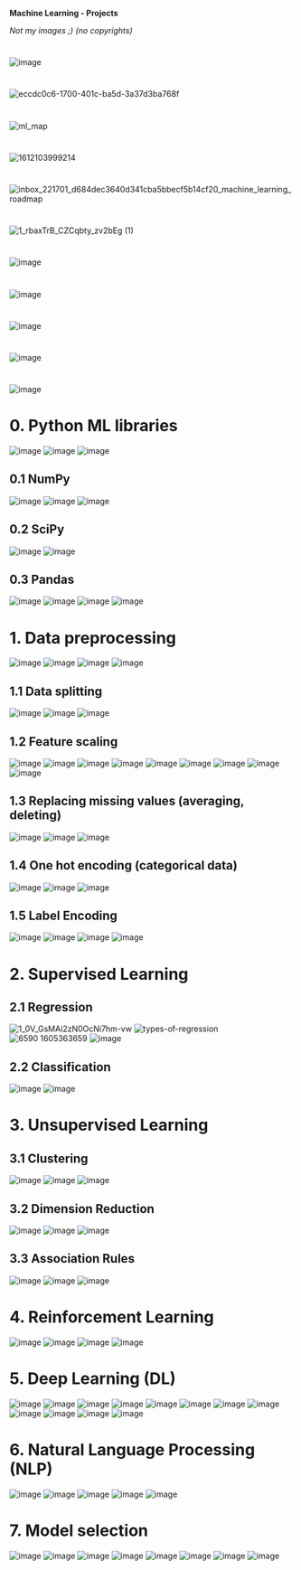 <b> Machine Learning - Projects </b>

<i>Not my images ;) (no copyrights)</i>

#
![image](https://github.com/juliuszlosinski/MachineLearning-Projects/assets/72278818/f927d833-97bd-4e07-96be-e7252fe0a347)
#
![eccdc0c6-1700-401c-ba5d-3a37d3ba768f](https://github.com/juliuszlosinski/MachineLearning-Projects/assets/72278818/5c1684e2-db75-4560-b5a3-78937ad13513)
#
![ml_map](https://github.com/juliuszlosinski/MachineLearning-Projects/assets/72278818/86801680-5ff3-4c57-bc3a-8ce2424d16cc)
#
![1612103999214](https://github.com/juliuszlosinski/MachineLearning-Projects/assets/72278818/960f768b-1125-43d8-bfe2-d3bdfd6a70aa)
#
![inbox_221701_d684dec3640d341cba5bbecf5b14cf20_machine_learning_roadmap](https://github.com/juliuszlosinski/MachineLearning-Projects/assets/72278818/2b9fe4c1-1580-43c8-b7ee-304225734203)
#
![1_rbaxTrB_CZCqbty_zv2bEg (1)](https://github.com/juliuszlosinski/MachineLearning-Projects/assets/72278818/7c96b6b5-0554-49f6-9b02-5d78cf161a27)
#
![image](https://github.com/user-attachments/assets/21062483-15c3-491d-9073-8fb07578a3fa)
#
![image](https://github.com/juliuszlosinski/MachineLearning-Projects/assets/72278818/23f85f20-bf7f-4395-9139-523a6e838915)
#
![image](https://github.com/juliuszlosinski/MachineLearning-Projects/assets/72278818/985b36e4-c4ac-4e99-8706-9df9960253f2)

#
![image](https://github.com/juliuszlosinski/MachineLearning-Projects/assets/72278818/9bf3b1a1-be8e-49ed-9540-01ac6407394c)

#
![image](https://github.com/juliuszlosinski/MachineLearning-Projects/assets/72278818/048b81ff-028d-46d1-a6be-201a0105e1c0)

# 0. Python ML libraries
![image](https://github.com/juliuszlosinski/MachineLearning-Projects/assets/72278818/f768c412-f4ec-4c12-b56e-b306158138f7)
![image](https://github.com/juliuszlosinski/MachineLearning-Projects/assets/72278818/fd950d1a-e78e-44d2-bf67-65f202b7ab91)
![image](https://github.com/juliuszlosinski/MachineLearning-Projects/assets/72278818/9edfb94b-4e47-4b1a-9aac-2728ad82e1cd)

## 0.1 NumPy
![image](https://github.com/juliuszlosinski/MachineLearning-Projects/assets/72278818/ccd39c99-2f19-4b0b-a2e7-b02977cb5e68)
![image](https://github.com/juliuszlosinski/MachineLearning-Projects/assets/72278818/6f3c003d-ed6b-405d-87ae-c6e4705717b4)
![image](https://github.com/juliuszlosinski/MachineLearning-Projects/assets/72278818/d6f72377-0b0f-4d41-a3f8-7ea1a915506a)

## 0.2 SciPy
![image](https://github.com/juliuszlosinski/MachineLearning-Projects/assets/72278818/ee63636e-d442-4d7f-acf0-75c1bfde3eb3)
![image](https://github.com/juliuszlosinski/MachineLearning-Projects/assets/72278818/e5cf9dce-3ff7-4204-863a-b93ae8285c4c)

## 0.3 Pandas
![image](https://github.com/juliuszlosinski/MachineLearning-Projects/assets/72278818/19b2d978-4864-4d50-9384-6e0273416a5f)
![image](https://github.com/juliuszlosinski/MachineLearning-Projects/assets/72278818/a9216319-f663-4366-a789-f73ea43e4d1d)
![image](https://github.com/juliuszlosinski/MachineLearning-Projects/assets/72278818/76b1b531-5db2-4caa-b65a-c5a93e11c185)
![image](https://github.com/juliuszlosinski/MachineLearning-Projects/assets/72278818/91cfd1c8-2421-44da-9b18-b172a16aedc7)

# 1. Data preprocessing
![image](https://github.com/juliuszlosinski/MachineLearning-Projects/assets/72278818/5200d10c-9390-429a-8391-28818e486fcb)
![image](https://github.com/juliuszlosinski/MachineLearning-Projects/assets/72278818/1a6608bd-df29-4b82-a2f5-f9b3f2853daa)
![image](https://github.com/juliuszlosinski/MachineLearning-Projects/assets/72278818/8ed378f0-5116-46d7-b3d8-9c1f0f5b65f9)
![image](https://github.com/juliuszlosinski/MachineLearning-Projects/assets/72278818/7bab64d6-7660-4025-9be5-b61d2616cf39)

## 1.1 Data splitting
![image](https://github.com/juliuszlosinski/MachineLearning-Projects/assets/72278818/d46f4b7d-928f-4d5e-b958-be9a03b0d480)
![image](https://github.com/juliuszlosinski/MachineLearning-Projects/assets/72278818/1c1bebc8-11de-4a67-84f3-e92b64331c9d)
![image](https://github.com/juliuszlosinski/MachineLearning-Projects/assets/72278818/0968dcf0-7ce0-4b3d-8f50-4961bdb3ca1b)

## 1.2 Feature scaling

![image](https://github.com/juliuszlosinski/MachineLearning-Projects/assets/72278818/7ccfa828-37f6-43c2-836e-c77452929f32)
![image](https://github.com/juliuszlosinski/MachineLearning-Projects/assets/72278818/bebafa89-e925-440d-b95e-94871304c259)
![image](https://github.com/juliuszlosinski/MachineLearning-Projects/assets/72278818/2e08c0a5-c52e-4fcc-aa84-1fd8c9c20675)
![image](https://github.com/juliuszlosinski/MachineLearning-Projects/assets/72278818/c3cbbbc7-3fb7-4f9b-b002-9e59b5e0ae12)
![image](https://github.com/juliuszlosinski/MachineLearning-Projects/assets/72278818/b5294f0b-7d78-47be-a8a7-ea84f166b69a)
![image](https://github.com/juliuszlosinski/MachineLearning-Projects/assets/72278818/69a35edf-f13e-4226-ac36-452885ab53e8)
![image](https://github.com/juliuszlosinski/MachineLearning-Projects/assets/72278818/dad76a04-2109-4f37-a473-05bcb26d5c1d)
![image](https://github.com/juliuszlosinski/MachineLearning-Projects/assets/72278818/2e9af4b1-49b4-4946-8646-94177b278013)
![image](https://github.com/juliuszlosinski/MachineLearning-Projects/assets/72278818/56a5c705-faca-4779-8085-814063b040d7)

## 1.3 Replacing missing values (averaging, deleting)
![image](https://github.com/juliuszlosinski/MachineLearning-Projects/assets/72278818/1a85b3d7-ae44-42c2-aa90-b9abf9b1d55d)
![image](https://github.com/juliuszlosinski/MachineLearning-Projects/assets/72278818/33f33b60-019c-4580-abfb-91702a710f72)
![image](https://github.com/juliuszlosinski/MachineLearning-Projects/assets/72278818/6b505fe8-2e38-44a3-9bdc-0fabe10120bc)

## 1.4 One hot encoding (categorical data)
![image](https://github.com/juliuszlosinski/MachineLearning-Projects/assets/72278818/962f393f-8014-4c6b-ba51-d38ee2e4d017)
![image](https://github.com/juliuszlosinski/MachineLearning-Projects/assets/72278818/c4201901-dfc2-4de1-9d95-294a5b62e538)
![image](https://github.com/juliuszlosinski/MachineLearning-Projects/assets/72278818/a59ebc25-004f-4eed-b414-112221e31a74)

## 1.5 Label Encoding
![image](https://github.com/juliuszlosinski/MachineLearning-Projects/assets/72278818/1fe138c1-f806-456d-97eb-342d4314971f)
![image](https://github.com/juliuszlosinski/MachineLearning-Projects/assets/72278818/15888e14-977e-4fc2-a52d-c40e508ccaff)
![image](https://github.com/juliuszlosinski/MachineLearning-Projects/assets/72278818/cbf16a2f-1e89-43d1-99e2-fb7b9f07475d)
![image](https://github.com/juliuszlosinski/MachineLearning-Projects/assets/72278818/421fd445-4892-48ca-8349-425a779c2b4f)

# 2. Supervised Learning

## 2.1 Regression
![1_0V_GsMAi2zN0OcNi7hm-vw](https://github.com/juliuszlosinski/MachineLearning-Projects/assets/72278818/6b74e795-4c6e-41a6-969b-6cd0383f81c3)
![types-of-regression](https://github.com/juliuszlosinski/MachineLearning-Projects/assets/72278818/3f97f217-591b-4673-ba16-57c3b9dd912a)
![6590 1605363659](https://github.com/juliuszlosinski/MachineLearning-Projects/assets/72278818/87d376e0-08f3-4728-8b6f-381601b8f883)
![image](https://github.com/user-attachments/assets/a9b7bc05-5cf1-4426-8a5b-0bcd038039e9)

## 2.2 Classification
![image](https://github.com/user-attachments/assets/3f461e29-621c-4f0b-a3d0-2fe05782226f)
![image](https://github.com/user-attachments/assets/f8af311a-89ac-4d36-ae8c-042e94032ab1)

# 3. Unsupervised Learning

## 3.1 Clustering
![image](https://github.com/user-attachments/assets/833aa562-7bbb-43ce-8f60-3485ca96534d)
![image](https://github.com/user-attachments/assets/baf0ae7e-6eae-47b4-836b-07ca2894172a)
![image](https://github.com/user-attachments/assets/23b55e88-a5d4-4843-83e6-3787af4c7b33)

## 3.2 Dimension Reduction
![image](https://github.com/user-attachments/assets/9975d3c1-b563-401f-a796-2276fcdcf47f)
![image](https://github.com/user-attachments/assets/3e49d5c6-db94-40c7-8ab7-170c9a6ae71b)
![image](https://github.com/user-attachments/assets/9b34f1eb-7c90-4dcf-a910-8705c321951c)

## 3.3 Association Rules
![image](https://github.com/user-attachments/assets/82d031fa-4845-4653-b642-440e36e2eac1)
![image](https://github.com/user-attachments/assets/7c3fdad2-f319-4450-b494-b42d283da37d)
![image](https://github.com/user-attachments/assets/19640e69-45d1-4034-9a2a-e7b7ba4f81f5)

# 4. Reinforcement Learning
![image](https://github.com/user-attachments/assets/1554b26b-6112-48df-b61e-dac0e0f17711)
![image](https://github.com/user-attachments/assets/a8623ae3-2a03-47b8-9674-2cc5fa996496)
![image](https://github.com/user-attachments/assets/99a15e8c-6ceb-492a-abb9-bdfec567efa9)
![image](https://github.com/user-attachments/assets/1ee405f2-39e4-4751-aed3-2f5d9d0e5f52)

# 5. Deep Learning (DL)
![image](https://github.com/user-attachments/assets/4e514b24-d166-4fbe-8418-f5e4606fa2b8)
![image](https://github.com/user-attachments/assets/afdd93cd-144e-4b94-917c-8b1c2892267e)
![image](https://github.com/user-attachments/assets/41944f86-4993-409d-bb0d-c393c5aec09c)
![image](https://github.com/user-attachments/assets/befce2d2-9823-45d4-b8b3-c910c5d20af1)
![image](https://github.com/user-attachments/assets/9fcd3fe4-f6c5-4721-9136-80f152c83759)
![image](https://github.com/user-attachments/assets/64b8c782-1f4e-498b-89d9-cdc7ce0fb913)
![image](https://github.com/user-attachments/assets/ffe5940c-bf26-4b36-bbca-9358c50e5d98)
![image](https://github.com/user-attachments/assets/5627ec0f-13e1-46b4-88e3-02af87ef6964)
![image](https://github.com/user-attachments/assets/db26166c-1cc5-44cc-ba06-da58a1278502)
![image](https://github.com/user-attachments/assets/889e7578-1dd7-4eaa-8b67-908d52bce65b)
![image](https://github.com/user-attachments/assets/9fd0c935-1bca-4d38-b965-a503d0c311a2)
![image](https://github.com/user-attachments/assets/f24be852-65d8-412c-8360-895c8622602d)

# 6. Natural Language Processing (NLP)
![image](https://github.com/user-attachments/assets/4de0c1e4-c5f7-4b83-9c9e-f9ff836feff3)
![image](https://github.com/user-attachments/assets/dca46272-faed-4494-a385-4c418276fa95)
![image](https://github.com/user-attachments/assets/42c1e129-1658-49f2-a2db-98334355f3a1)
![image](https://github.com/user-attachments/assets/0b85c74f-6af3-4695-9020-a61ee120fe64)
![image](https://github.com/user-attachments/assets/9754cb12-b5e9-4e59-bfd6-8e603fa37e2c)

# 7. Model selection
![image](https://github.com/user-attachments/assets/eaf642e8-3855-4156-bb17-a6379c3fc9b5)
![image](https://github.com/user-attachments/assets/d944a55b-400c-4dae-a53c-5a7b4e4c2fd9)
![image](https://github.com/user-attachments/assets/8b9e793e-84de-44d1-8bc3-5a8ef1af3df9)
![image](https://github.com/user-attachments/assets/1be6e272-2e1d-4714-98d7-a7063084ebd2)
![image](https://github.com/user-attachments/assets/0ce6dfcc-0b5e-4375-85af-9563879a83c4)
![image](https://github.com/user-attachments/assets/77602a77-9662-4f0c-b070-4fefd4e8db50)
![image](https://github.com/user-attachments/assets/bde6861b-6b3f-42d7-a05e-163e985f86e2)
![image](https://github.com/user-attachments/assets/506abc41-fd68-4e88-a28a-65afd0618ebe)
